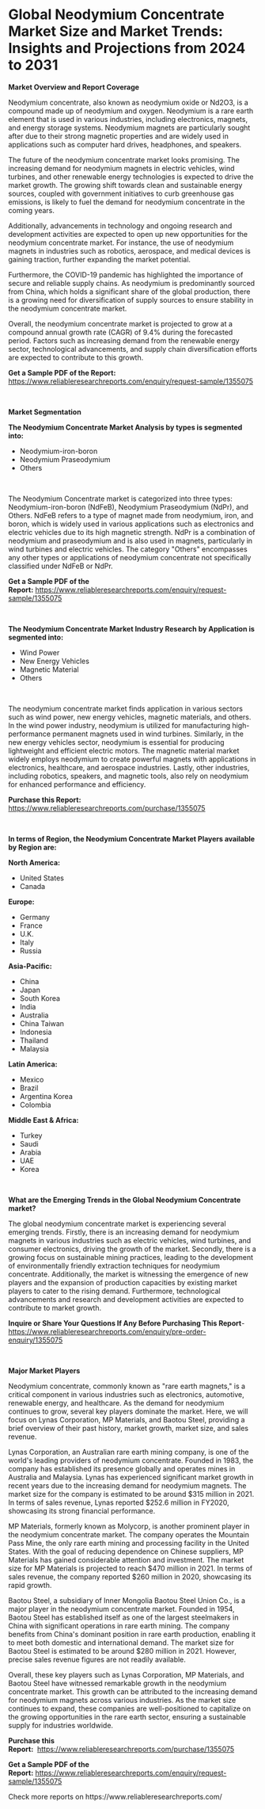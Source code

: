 <p><h1>Global Neodymium Concentrate Market Size and Market Trends: Insights and Projections from 2024 to 2031</h1></p><p><strong>Market Overview and Report Coverage</strong></p>
<p><p>Neodymium concentrate, also known as neodymium oxide or Nd2O3, is a compound made up of neodymium and oxygen. Neodymium is a rare earth element that is used in various industries, including electronics, magnets, and energy storage systems. Neodymium magnets are particularly sought after due to their strong magnetic properties and are widely used in applications such as computer hard drives, headphones, and speakers.</p><p>The future of the neodymium concentrate market looks promising. The increasing demand for neodymium magnets in electric vehicles, wind turbines, and other renewable energy technologies is expected to drive the market growth. The growing shift towards clean and sustainable energy sources, coupled with government initiatives to curb greenhouse gas emissions, is likely to fuel the demand for neodymium concentrate in the coming years.</p><p>Additionally, advancements in technology and ongoing research and development activities are expected to open up new opportunities for the neodymium concentrate market. For instance, the use of neodymium magnets in industries such as robotics, aerospace, and medical devices is gaining traction, further expanding the market potential.</p><p>Furthermore, the COVID-19 pandemic has highlighted the importance of secure and reliable supply chains. As neodymium is predominantly sourced from China, which holds a significant share of the global production, there is a growing need for diversification of supply sources to ensure stability in the neodymium concentrate market.</p><p>Overall, the neodymium concentrate market is projected to grow at a compound annual growth rate (CAGR) of 9.4% during the forecasted period. Factors such as increasing demand from the renewable energy sector, technological advancements, and supply chain diversification efforts are expected to contribute to this growth.</p></p>
<p><strong>Get a Sample PDF of the Report:</strong> <a href="https://www.reliableresearchreports.com/enquiry/request-sample/1355075">https://www.reliableresearchreports.com/enquiry/request-sample/1355075</a></p>
<p>&nbsp;</p>
<p><strong>Market Segmentation</strong></p>
<p><strong>The Neodymium Concentrate Market Analysis by types is segmented into:</strong></p>
<p><ul><li>Neodymium-iron-boron</li><li>Neodymium Praseodymium</li><li>Others</li></ul></p>
<p>&nbsp;</p>
<p><p>The Neodymium Concentrate market is categorized into three types: Neodymium-iron-boron (NdFeB), Neodymium Praseodymium (NdPr), and Others. NdFeB refers to a type of magnet made from neodymium, iron, and boron, which is widely used in various applications such as electronics and electric vehicles due to its high magnetic strength. NdPr is a combination of neodymium and praseodymium and is also used in magnets, particularly in wind turbines and electric vehicles. The category "Others" encompasses any other types or applications of neodymium concentrate not specifically classified under NdFeB or NdPr.</p></p>
<p><strong>Get a Sample PDF of the Report:</strong>&nbsp;<a href="https://www.reliableresearchreports.com/enquiry/request-sample/1355075">https://www.reliableresearchreports.com/enquiry/request-sample/1355075</a></p>
<p>&nbsp;</p>
<p><strong>The Neodymium Concentrate Market Industry Research by Application is segmented into:</strong></p>
<p><ul><li>Wind Power</li><li>New Energy Vehicles</li><li>Magnetic Material</li><li>Others</li></ul></p>
<p>&nbsp;</p>
<p><p>The neodymium concentrate market finds application in various sectors such as wind power, new energy vehicles, magnetic materials, and others. In the wind power industry, neodymium is utilized for manufacturing high-performance permanent magnets used in wind turbines. Similarly, in the new energy vehicles sector, neodymium is essential for producing lightweight and efficient electric motors. The magnetic material market widely employs neodymium to create powerful magnets with applications in electronics, healthcare, and aerospace industries. Lastly, other industries, including robotics, speakers, and magnetic tools, also rely on neodymium for enhanced performance and efficiency.</p></p>
<p><strong>Purchase this Report:</strong>&nbsp; <a href="https://www.reliableresearchreports.com/purchase/1355075">https://www.reliableresearchreports.com/purchase/1355075</a></p>
<p>&nbsp;</p>
<p><strong>In terms of Region, the Neodymium Concentrate Market Players available by Region are:</strong></p>
<p>
    <p> <strong> North America: </strong>
        <ul>
            <li>United States</li>
            <li>Canada</li>
        </ul>
        </p> 
    <p> <strong> Europe: </strong>
        <ul>
            <li>Germany</li>
            <li>France</li>
            <li>U.K.</li>
            <li>Italy</li>
            <li>Russia</li>
        </ul>
        </p> 
    <p> <strong> Asia-Pacific: </strong>
        <ul>
            <li>China</li>
            <li>Japan</li>
            <li>South Korea</li>
            <li>India</li>
            <li>Australia</li>
            <li>China Taiwan</li>
            <li>Indonesia</li>
            <li>Thailand</li>
            <li>Malaysia</li>
        </ul>
        </p> 
    <p> <strong> Latin America: </strong>
        <ul>
            <li>Mexico</li>
            <li>Brazil</li>
            <li>Argentina Korea</li>
            <li>Colombia</li>
        </ul>
        </p> 
    <p> <strong> Middle East & Africa: </strong>
        <ul>
            <li>Turkey</li>
            <li>Saudi</li>
            <li>Arabia</li>
            <li>UAE</li>
            <li>Korea</li>
        </ul>
    </p>
    </p>
<p>&nbsp;</p>
<p><strong>What are the Emerging Trends in the Global Neodymium Concentrate market?</strong></p>
<p><p>The global neodymium concentrate market is experiencing several emerging trends. Firstly, there is an increasing demand for neodymium magnets in various industries such as electric vehicles, wind turbines, and consumer electronics, driving the growth of the market. Secondly, there is a growing focus on sustainable mining practices, leading to the development of environmentally friendly extraction techniques for neodymium concentrate. Additionally, the market is witnessing the emergence of new players and the expansion of production capacities by existing market players to cater to the rising demand. Furthermore, technological advancements and research and development activities are expected to contribute to market growth.</p></p>
<p><strong>Inquire or Share Your Questions If Any Before Purchasing This Report</strong>- <a href="https://www.reliableresearchreports.com/enquiry/pre-order-enquiry/1355075">https://www.reliableresearchreports.com/enquiry/pre-order-enquiry/1355075</a></p>
<p>&nbsp;</p>
<p><strong>Major Market Players</strong></p>
<p><p>Neodymium concentrate, commonly known as "rare earth magnets," is a critical component in various industries such as electronics, automotive, renewable energy, and healthcare. As the demand for neodymium continues to grow, several key players dominate the market. Here, we will focus on Lynas Corporation, MP Materials, and Baotou Steel, providing a brief overview of their past history, market growth, market size, and sales revenue.</p><p>Lynas Corporation, an Australian rare earth mining company, is one of the world's leading providers of neodymium concentrate. Founded in 1983, the company has established its presence globally and operates mines in Australia and Malaysia. Lynas has experienced significant market growth in recent years due to the increasing demand for neodymium magnets. The market size for the company is estimated to be around $315 million in 2021. In terms of sales revenue, Lynas reported $252.6 million in FY2020, showcasing its strong financial performance.</p><p>MP Materials, formerly known as Molycorp, is another prominent player in the neodymium concentrate market. The company operates the Mountain Pass Mine, the only rare earth mining and processing facility in the United States. With the goal of reducing dependence on Chinese suppliers, MP Materials has gained considerable attention and investment. The market size for MP Materials is projected to reach $470 million in 2021. In terms of sales revenue, the company reported $260 million in 2020, showcasing its rapid growth.</p><p>Baotou Steel, a subsidiary of Inner Mongolia Baotou Steel Union Co., is a major player in the neodymium concentrate market. Founded in 1954, Baotou Steel has established itself as one of the largest steelmakers in China with significant operations in rare earth mining. The company benefits from China's dominant position in rare earth production, enabling it to meet both domestic and international demand. The market size for Baotou Steel is estimated to be around $280 million in 2021. However, precise sales revenue figures are not readily available.</p><p>Overall, these key players such as Lynas Corporation, MP Materials, and Baotou Steel have witnessed remarkable growth in the neodymium concentrate market. This growth can be attributed to the increasing demand for neodymium magnets across various industries. As the market size continues to expand, these companies are well-positioned to capitalize on the growing opportunities in the rare earth sector, ensuring a sustainable supply for industries worldwide.</p></p>
<p><strong>Purchase this Report:</strong>&nbsp;&nbsp;<a href="https://www.reliableresearchreports.com/purchase/1355075">https://www.reliableresearchreports.com/purchase/1355075</a></p>
<p></p>
<p><strong>Get a Sample PDF of the Report:</strong>&nbsp;<a href="https://www.reliableresearchreports.com/enquiry/request-sample/1355075">https://www.reliableresearchreports.com/enquiry/request-sample/1355075</a></p>
<p>Check more reports on https://www.reliableresearchreports.com/</p>